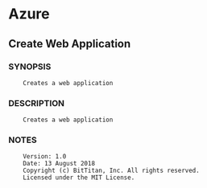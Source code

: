 # Azure
## Create Web Application
### SYNOPSIS
```
    Creates a web application
```
### DESCRIPTION
```
    Creates a web application
```
### NOTES
```
    Version: 1.0
    Date: 13 August 2018
    Copyright (c) BitTitan, Inc. All rights reserved.
    Licensed under the MIT License.
```

